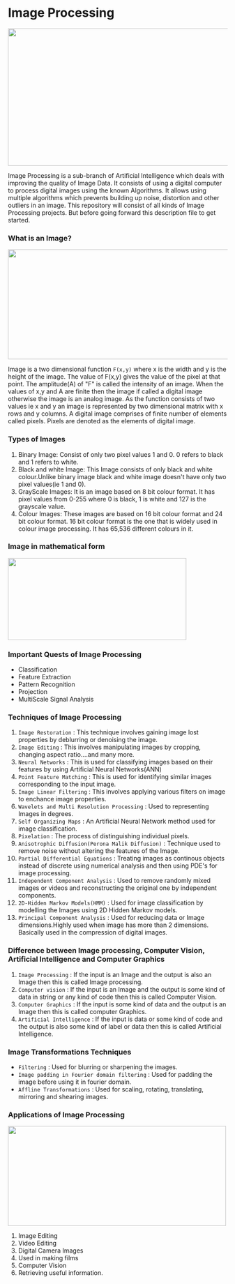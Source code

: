 # Image Processing

<img align="center" width="600" height="315" src="https://github.com/varun7860/Artificial-Intelligence/blob/main/Image%20Processing/images/Image%20Processing.png"> 

Image Processing is a sub-branch of Artificial Intelligence which deals with improving the quality of Image Data. It consists of using a 
digital computer to process digital images using the known Algorithms. It allows using multiple algorithms which prevents building up noise,
distortion and other outliers in an image. This repository will consist of all kinds of Image Processing projects. But before going forward
this description file to get started.

### What is an Image?
<img align="center" width="600" height="252" src="https://github.com/varun7860/Artificial-Intelligence/blob/main/Image%20Processing/images/what%20is%20image.png">

Image is a two dimensional function `F(x,y)` where x is the width and y is the height of the image. The value of F(x,y) gives the value of
the pixel at that point. The amplitude(A) of "F" is called the intensity of an image. When the values of x,y and A are finite then the image
if called a digital image otherwise the image is an analog image. As the function consists of two values ie x and y an image is represented by
two dimensional matrix with x rows and y columns. A digital image comprises of finite number of elements called pixels. Pixels are denoted as the
elements of digital image.

### Types of Images
1. Binary Image: Consist of only two pixel values 1 and 0. 0 refers to black and 1 refers to white.
2. Black and white Image: This Image consists of only black and white colour.Unlike binary image black and white image doesn't have only two pixel 
                          values(ie 1 and 0).
3. GrayScale Images: It is an image based on 8 bit colour format. It has pixel values from 0-255 where 0 is black, 1 is white and  127 is the grayscale value.
4. Colour Images: These images are based on 16 bit colour format and 24 bit colour format. 16 bit colour format is the one that is widely used in
                  colour image processing. It has 65,536 different colours in it.
                  
### Image in mathematical form
<img align="center" width="409" height="188" src="https://github.com/varun7860/Artificial-Intelligence/blob/main/Image%20Processing/images/image%20formula.png">

          
### Important Quests of Image Processing
- Classification
- Feature Extraction
- Pattern Recognition
- Projection
- MultiScale Signal Analysis

### Techniques of Image Processing
1. `Image Restoration` : This technique involves gaining image lost properties by deblurring or denoising the image.
2. `Image Editing` : This involves manipulating images by cropping, changing aspect ratio....and many more.
3. `Neural Networks` : This is used for classifying images based on their features by using Artificial Neural Networks(ANN)
4. `Point Feature Matching` : This is used for identifying similar images corresponding to the input image.
5. `Image Linear Filtering` : This involves applying various filters on image to enchance image properties.
6. `Wavelets and Multi Resolution Processing` : Used to representing Images in degrees.
7. `Self Organizing Maps` : An Artificial Neural Network method used for image classification.
8. `Pixelation` : The process of distinguishing individual pixels.
9. `Anisotrophic Diffusion(Perona Malik Diffusion)` : Technique used to remove noise without altering the features of the Image.
10. `Partial Differential Equations` : Treating images as continous objects instead of discrete using numerical analysis and then using PDE's for image processing.
11. `Independent Component Analysis` : Used to remove randomly mixed images or videos and reconstructing the original one by independent components.
12. `2D-Hidden Markov Models(HMM)` : Used for image classification by modelling the Images using 2D Hidden Markov models.
13. `Principal Component Analysis` : Used for reducing data or Image dimensions.Highly used when image has more than 2 dimensions. Basically used in the compression
                                     of digital images.

### Difference between Image processing, Computer Vision, Artificial Intelligence and Computer Graphics
1. `Image Processing` : If the input is an Image and the output is also an Image then this is called Image processing.
2. `Computer vision` : If the input is an Image and the output is some kind of data in string or any kind of code then this is called Computer Vision.
3. `Computer Graphics` : If the input is some kind of data and the output is an Image then this is called computer Graphics.
4. `Artificial Intelligence` : If the input is data or some kind of code and the output is also some kind of label or data then this is called Artificial Intelligence.

###  Image Transformations Techniques
- `Filtering` : Used for blurring or sharpening the images.
- `Image padding in Fourier domain filtering` : Used for padding the image before using it in fourier domain.
- `Affline Transformations` : Used for scaling, rotating, translating, mirroring and shearing images.

### Applications of Image Processing

<img align="center" width="500" height="229" src="https://github.com/varun7860/Artificial-Intelligence/blob/main/Image%20Processing/images/Applications.png">

1. Image Editing
2. Video Editing
3. Digital Camera Images
4. Used in making films
5. Computer Vision
6. Retrieving useful information.
